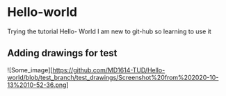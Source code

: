# Hello-world
Trying the tutorial Hello- World
I am new to git-hub so learning to use it

## Adding drawings for test

![Some_image][https://github.com/MD1614-TUD/Hello-world/blob/test_branch/test_drawings/Screenshot%20from%202020-10-13%2010-52-36.png]
